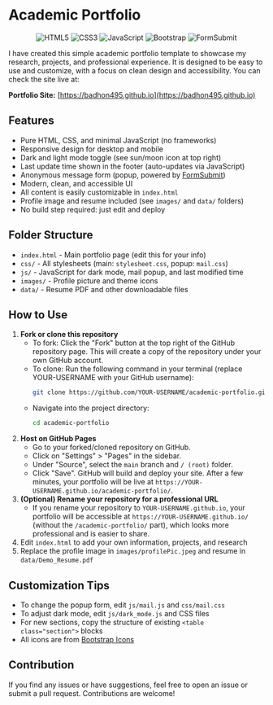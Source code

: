 # Academic Portfolio
<div align="center">

![HTML5](https://img.shields.io/badge/HTML5-E34F26?style=flat-square&logo=html5&logoColor=white)
![CSS3](https://img.shields.io/badge/CSS3-1572B6?style=flat-square&logo=css3&logoColor=white)
![JavaScript](https://img.shields.io/badge/JavaScript-F7DF1E?style=flat-square&logo=javascript&logoColor=black)
![Bootstrap](https://img.shields.io/badge/Bootstrap-7952B3?style=flat-square&logo=bootstrap&logoColor=white)
![FormSubmit](https://img.shields.io/badge/FormSubmit-Form-00B2FF?style=flat-square)

</div>

I have created this simple academic portfolio template to showcase my research, projects, and professional experience. It is designed to be easy to use and customize, with a focus on clean design and accessibility. You can check the site live at:

**Portfolio Site:** [https://badhon495.github.io](https://badhon495.github.io)

## Features

- Pure HTML, CSS, and minimal JavaScript (no frameworks)
- Responsive design for desktop and mobile
- Dark and light mode toggle (see sun/moon icon at top right)
- Last update time shown in the footer (auto-updates via JavaScript)
- Anonymous message form (popup, powered by [FormSubmit](https://formsubmit.io))
- Modern, clean, and accessible UI
- All content is easily customizable in `index.html`
- Profile image and resume included (see `images/` and `data/` folders)
- No build step required: just edit and deploy

## Folder Structure

- `index.html` - Main portfolio page (edit this for your info)
- `css/` - All stylesheets (main: `stylesheet.css`, popup: `mail.css`)
- `js/` - JavaScript for dark mode, mail popup, and last modified time
- `images/` - Profile picture and theme icons
- `data/` - Resume PDF and other downloadable files

## How to Use

1. **Fork or clone this repository**
   - To fork: Click the "Fork" button at the top right of the GitHub repository page. This will create a copy of the repository under your own GitHub account.
   - To clone: Run the following command in your terminal (replace YOUR-USERNAME with your GitHub username):
     ```sh
     git clone https://github.com/YOUR-USERNAME/academic-portfolio.git
     ```
   - Navigate into the project directory:
     ```sh
     cd academic-portfolio
     ```
2. **Host on GitHub Pages**
   - Go to your forked/cloned repository on GitHub.
   - Click on "Settings" > "Pages" in the sidebar.
   - Under "Source", select the `main` branch and `/ (root)` folder.
   - Click "Save". GitHub will build and deploy your site. After a few minutes, your portfolio will be live at `https://YOUR-USERNAME.github.io/academic-portfolio/`.
3. **(Optional) Rename your repository for a professional URL**
   - If you rename your repository to `YOUR-USERNAME.github.io`, your portfolio will be accessible at `https://YOUR-USERNAME.github.io/` (without the `/academic-portfolio/` part), which looks more professional and is easier to share.
4. Edit `index.html` to add your own information, projects, and research
5. Replace the profile image in `images/profilePic.jpeg` and resume in `data/Demo_Resume.pdf`

## Customization Tips

- To change the popup form, edit `js/mail.js` and `css/mail.css`
- To adjust dark mode, edit `js/dark_mode.js` and CSS files
- For new sections, copy the structure of existing `<table class="section">` blocks
- All icons are from [Bootstrap Icons](https://icons.getbootstrap.com/)

## Contribution
If you find any issues or have suggestions, feel free to open an issue or submit a pull request. Contributions are welcome!